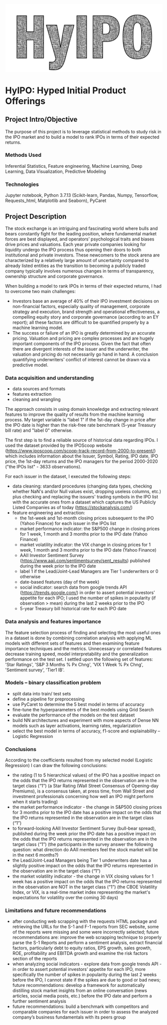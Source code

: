 ![logo](https://github.com/AmaliaTemneanu/HyIPO-Hyped-Initial-Product-Offerings/blob/main/reports/figures/hyipo%20header-03.png)

# HyIPO: Hyped Initial Product Offerings

## Project Intro/Objective
The purpose of this project is to leverage statistical methods to study risk in the IPO market and to build a model to rank IPOs in terms of their expected returns.

### Methods Used
Inferential Statistics, Feature engineering, Machine Learning, Deep Learning, Data Visualization, Predictive Modeling

### Technologies
Jupyter notebook, Python 3.7.13 (Scikit-learn, Pandas, Numpy, Tensorflow, Requests_html, Matplotlib and Seaborn), PyCaret

## Project Description
The stock exchange is an intriguing and fascinating world where bulls and bears constantly fight for the leading position, where fundamental market forces are best displayed, and operators’ psychological traits and biases drive prices and valuations. 
Each year private companies looking for liquidity undergo the IPO process thus opening their doors to both institutional and private investors. These newcomers to the stock arena are characterized by a relatively large amount of uncertainty compared to already listed entities as the transition to becoming a publicly traded company typically involves numerous changes in terms of transparency, ownership structure and corporate governance.    

When building a model to rank IPOs in terms of their expected returns, I had to overcome two main challenges:
- Investors base an average of 40% of their IPO investment decisions on non-financial factors, especially quality of management, corporate strategy and execution, brand strength and operational effectiveness, a compelling equity story and corporate governance (according to an EY report); all these factors are difficult to be quantified properly by a machine learning model.
- The success or failure of an IPO is greatly determined by an accurate pricing. Valuation and pricing are complex processes and are hugely important components of the IPO process. Given the fact that often there are divergent interests of the issuer and the underwriter, the valuation and pricing do not necessarily go hand in hand. A conclusion quantifying underwriters' conflict of interest cannot be drawn via a predictive model.
 
### Data acquisition and understanding 
- data sources and formats 
- features extraction
- cleaning and wrangling 
 
The approach consists in using domain knowledge and extracting relevant features to improve the quality of results from the machine learning process.
My target variable is "label 1" if the 1st-day change in price after the IPO date is higher than the risk-free rate benchmark (5-year Treasury bill rate) and "label 0" otherwise.

The first step is to find a reliable source of historical data regarding IPOs. I used the dataset provided by the IPOScoop website (https://www.iposcoop.com/scoop-track-record-from-2000-to-present/) which includes information about the Issuer, Symbol, Rating, IPO date, IPO price, the 1st-day returns and the IPO managers for the period 2000-2020 ("the IPOs list" - 3633 observations). 

For each issuer in the dataset, I executed the following steps:
- data cleaning: standard procedures (changing data types, checking whether NaN's and/or Null values exist, dropping useless columns, etc.) plus checking and replacing the issuers' trading symbols in the IPO list with the accurate ones from a dataset which captures the US Publicly Listed Companies as of today (https://stockanalysis.com/) 
- feature engineering and extraction:
  - the 1st-week and 1st-month closing prices subsequent to the IPO (Yahoo Finance) for each issuer in the IPOs list 
  - market performance indicator: the S&P500 change in closing prices for 1 week, 1 month and 3 months prior to the IPO date (Yahoo Finance)
  - market volatility indicator: the VIX change in closing prices for 1 week, 1 month and 3 months prior to the IPO date (Yahoo Finance)
  - AAII Investor Sentiment Survey (https://www.aaii.com/sentimentsurvey/sent_results) published during the week prior to the IPO date 
  - label 1 if the Lead/Joint-Lead Managers are Tier 1 underwriters or 0 otherwise
  - date-based features (day of the week)
  - social indicator: search data from google trends API (https://trends.google.com/) in order to assert potential investors’ appetite for each IPO; I used the number of spikes in popularity (if observation > mean) during the last 2 weeks prior to the IPO 
  - 5-year Treasury bill historical rate for each IPO date

### Data analysis and features importance
The feature selection process of finding and selecting the most useful ones in a dataset is done by combining correlation analysis with applying ML models with different sets of features and then examining feature importance techniques and the metrics. Unnecessary or correlated features decrease training speed, model interpretability and the generalization performance on the test set. I settled upon the following set of features: 'Star Ratings',  'S&P 3 Months % Px Chng', 'VIX 1 Week % Px Chng', 'Sentiment survey', 'Tier1 IB'. 

### Models – binary classification problem
- split data into train/ test sets
- define a pipeline for preprocessing
- use PyCaret to determine the 5 best model in terms of accuracy
- fine-tune the hyperparameters of the best models using Grid Search
- evaluate the performance of the models on the test dataset
- build NN architectures and experiment with more aspects of Dense NN models such as layer activations, learning rates, regularization
- select the best model in terms of accuracy, f1-score and explainability – Logistic Regression

### Conclusions
According to the coefficients resulted from my selected model (Logistic Regression) I can draw the following conclusions:
- the rating (1 to 5 hierarchical values) of the IPO has a positive impact on the odds that the IPO returns represented in the observation are in the target class (“1”) (a Star Rating (Wall Street Consensus of Opening-day Premiums), is a consensus taken, at press time, from Wall Street and investment professionals concerning how well an IPO might perform when it starts trading)
- the market performance indicator - the change in S&P500 closing prices for 3 months prior to the IPO date has a positive impact on the odds that the IPO returns represented in the observation are in the target class (“1”) 
- to forward-looking AAII Investor Sentiment Survey (bull-bear spread), published during the week prior the IPO date has a positive impact on the odds that the IPO returns represented in the observation are in the target class (“1”) (the participants in the survey answer the following question: what direction do AAII members feel the stock market will be in the next 6 months?)
- the Lead/Joint-Lead Managers being Tier 1 underwriters date has a slightly positive impact on the odds that the IPO returns represented in the observation are in the target class (“1”) 
- the market volatility indicator - the change in VIX closing values for 1 week has a positive impact on the odds that the IPO returns represented in the observation are NOT in the target class (“1”) (the CBOE Volatility Index, or VIX, is a real-time market index representing the market's expectations for volatility over the coming 30 days)

### Limitations and future recommendations
- after conducting web scrapping with the requests HTML package and retrieving the URLs for the S-1 and F-1 reports from SEC website, some of the reports were missing and some were incorrectly selected; future recommendations are: improve the web scrapping technique to properly parse the S-1 Reports and perform a sentiment analysis, extract financial factors, particularly debt to equity ratios, EPS growth, sales growth, ROE, profitability and EBITDA growth and examine the risk factors section of the reports
- when analyzing social indicators - explore data from google trends API - in order to assert potential investors’ appetite for each IPO, more specifically the number of spikes in popularity during the last 2 weeks before the IPO, I cannot state if the spikes are due to good or bad news; future recommendations: develop a framework for automatically distilling stock market insights from an online conversation (news articles, social media posts, etc.) before the IPO date and perform a further sentiment analysis
- future recommendations: build a benchmark with competitors and comparable companies for each issuer in order to assess the analyzed company’s business fundamentals with its peers group
